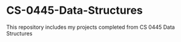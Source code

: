 # CS-0445-Data-Structures
This repository includes my projects completed from CS 0445 Data Structures
